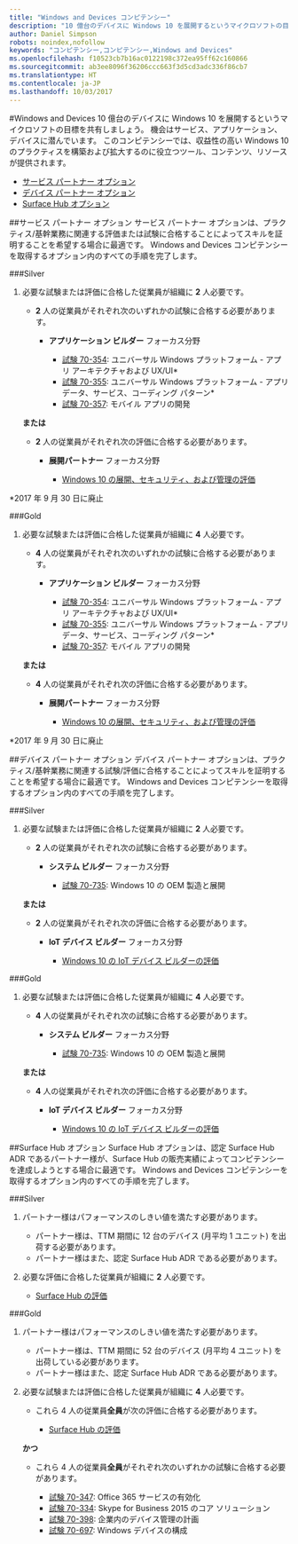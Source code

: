 ```yaml
---
title: "Windows and Devices コンピテンシー"
description: "10 億台のデバイスに Windows 10 を展開するというマイクロソフトの目標を共有しましょう。 機会はサービス、アプリケーション、デバイスに潜んでいます。 このコンピテンシーでは、収益性の高い Windows 10 のプラクティスを構築および拡大するのに役立つツール、コンテンツ、リソースが提供されます。"
author: Daniel Simpson
robots: noindex,nofollow
keywords: "コンピテンシー,コンピテンシー,Windows and Devices"
ms.openlocfilehash: f10523cb7b16ac0122198c372ea95ff62c160866
ms.sourcegitcommit: ab3ee8096f36206ccc663f3d5cd3adc336f86cb7
ms.translationtype: HT
ms.contentlocale: ja-JP
ms.lasthandoff: 10/03/2017
---
```

#<a name="windows-and-devices"></a>Windows and Devices 
10 億台のデバイスに Windows 10 を展開するというマイクロソフトの目標を共有しましょう。 機会はサービス、アプリケーション、デバイスに潜んでいます。 このコンピテンシーでは、収益性の高い Windows 10 のプラクティスを構築および拡大するのに役立つツール、コンテンツ、リソースが提供されます。

- [サービス パートナー オプション](#service-partner-option)
- [デバイス パートナー オプション](#device-partner-option)
- [Surface Hub オプション](#surface-hub-option)

##<a name="service-partner-option"></a>サービス パートナー オプション
サービス パートナー オプションは、プラクティス/基幹業務に関連する評価または試験に合格することによってスキルを証明することを希望する場合に最適です。 Windows and Devices コンピテンシーを取得するオプション内のすべての手順を完了します。

###<a name="silver"></a>Silver
1. 必要な試験または評価に合格した従業員が組織に **2** 人必要です。

    - **2** 人の従業員がそれぞれ次のいずれかの試験に合格する必要があります。

        - **アプリケーション ビルダー** フォーカス分野

            - [試験 70-354](https://www.microsoft.com/en-us/learning/exam-70-354.aspx): ユニバーサル Windows プラットフォーム - アプリ アーキテクチャおよび UX/UI*
            - [試験 70-355](https://www.microsoft.com/en-us/learning/exam-70-355.aspx): ユニバーサル Windows プラットフォーム - アプリ データ、サービス、コーディング パターン*
            - [試験 70-357](https://www.microsoft.com/en-us/learning/exam-70-357.aspx): モバイル アプリの開発

    **または**

    - **2** 人の従業員がそれぞれ次の評価に合格する必要があります。

        - **展開パートナー** フォーカス分野

            - [Windows 10 の展開、セキュリティ、および管理の評価](https://partneruniversity.microsoft.com/?whr=uri:MicrosoftAccount&courseId=16022&scoId=eGcisv8BC_3806265419)

*2017 年 9 月 30 日に廃止

###<a name="gold"></a>Gold
1. 必要な試験または評価に合格した従業員が組織に **4** 人必要です。
    - **4** 人の従業員がそれぞれ次のいずれかの試験に合格する必要があります。
        - **アプリケーション ビルダー** フォーカス分野

            - [試験 70-354](https://www.microsoft.com/en-us/learning/exam-70-354.aspx): ユニバーサル Windows プラットフォーム - アプリ アーキテクチャおよび UX/UI*
            - [試験 70-355](https://www.microsoft.com/en-us/learning/exam-70-355.aspx): ユニバーサル Windows プラットフォーム - アプリ データ、サービス、コーディング パターン*
            - [試験 70-357](https://www.microsoft.com/en-us/learning/exam-70-357.aspx): モバイル アプリの開発

    **または**

    - **4** 人の従業員がそれぞれ次の評価に合格する必要があります。

        - **展開パートナー** フォーカス分野

            - [Windows 10 の展開、セキュリティ、および管理の評価](https://partneruniversity.microsoft.com/?whr=uri:MicrosoftAccount&courseId=16022&scoId=eGcisv8BC_3806265419)

*2017 年 9 月 30 日に廃止

##<a name="device-partner-option"></a>デバイス パートナー オプション
デバイス パートナー オプションは、プラクティス/基幹業務に関連する試験/評価に合格することによってスキルを証明することを希望する場合に最適です。 Windows and Devices コンピテンシーを取得するオプション内のすべての手順を完了します。

###<a name="silver"></a>Silver
1. 必要な試験または評価に合格した従業員が組織に **2** 人必要です。

    - **2** 人の従業員がそれぞれ次の試験に合格する必要があります。

        - **システム ビルダー** フォーカス分野

            - [試験 70-735](https://www.microsoft.com/en-us/learning/exam-70-735.aspx): Windows 10 の OEM 製造と展開

    **または**

    - **2** 人の従業員がそれぞれ次の評価に合格する必要があります。

        - **IoT デバイス ビルダー** フォーカス分野

            - [Windows 10 の IoT デバイス ビルダーの評価](https://partneruniversity.microsoft.com/?whr=uri:MicrosoftAccount&courseId=15887&scoId=mwJPK2B8B_9004778676)

###<a name="gold"></a>Gold
1. 必要な試験または評価に合格した従業員が組織に **4** 人必要です。

    - **4** 人の従業員がそれぞれ次の試験に合格する必要があります。

        - **システム ビルダー** フォーカス分野

            - [試験 70-735](https://www.microsoft.com/en-us/learning/exam-70-735.aspx): Windows 10 の OEM 製造と展開

    **または**

    - **4** 人の従業員がそれぞれ次の評価に合格する必要があります。

        - **IoT デバイス ビルダー** フォーカス分野
        
            - [Windows 10 の IoT デバイス ビルダーの評価](https://partneruniversity.microsoft.com/?whr=uri:MicrosoftAccount&courseId=15887&scoId=mwJPK2B8B_9004778676)

##<a name="surface-hub-option"></a>Surface Hub オプション
Surface Hub オプションは、認定 Surface Hub ADR であるパートナー様が、Surface Hub の販売実績によってコンピテンシーを達成しようとする場合に最適です。 Windows and Devices コンピテンシーを取得するオプション内のすべての手順を完了します。

###<a name="silver"></a>Silver
1. パートナー様はパフォーマンスのしきい値を満たす必要があります。

    - パートナー様は、TTM 期間に 12 台のデバイス (月平均 1 ユニット) を出荷する必要があります。
    - パートナー様はまた、認定 Surface Hub ADR である必要があります。

2. 必要な評価に合格した従業員が組織に **2** 人必要です。

    - [Surface Hub の評価](https://PartnerUniversity.microsoft.com?whr=uri:MicrosoftAccount&courseId=16722&scoId=jcNMRQouC_5906265419)


###<a name="gold"></a>Gold
1. パートナー様はパフォーマンスのしきい値を満たす必要があります。

    - パートナー様は、TTM 期間に 52 台のデバイス (月平均 4 ユニット) を出荷している必要があります。
    - パートナー様はまた、認定 Surface Hub ADR である必要があります。

2. 必要な試験または評価に合格した従業員が組織に **4** 人必要です。

    - これら 4 人の従業員**全員**が次の評価に合格する必要があります。
    
        - [Surface Hub の評価](https://PartnerUniversity.microsoft.com?whr=uri:MicrosoftAccount&courseId=16722&scoId=jcNMRQouC_5906265419)
    
    **かつ**

    - これら 4 人の従業員**全員**がそれぞれ次のいずれかの試験に合格する必要があります。

        - [試験 70-347](https://www.microsoft.com/en-us/learning/exam-70-347.aspx): Office 365 サービスの有効化
        - [試験 70-334](https://www.microsoft.com/en-us/learning/exam-70-334.aspx): Skype for Business 2015 のコア ソリューション 
        - [試験 70-398](https://www.microsoft.com/en-us/learning/exam-70-398.aspx): 企業内のデバイス管理の計画
        - [試験 70-697](https://www.microsoft.com/en-us/learning/exam-70-697.aspx): Windows デバイスの構成 



      



 


